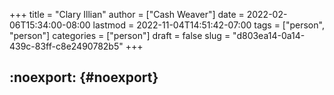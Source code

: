 +++
title = "Clary Illian"
author = ["Cash Weaver"]
date = 2022-02-06T15:34:00-08:00
lastmod = 2022-11-04T14:51:42-07:00
tags = ["person", "person"]
categories = ["person"]
draft = false
slug = "d803ea14-0a14-439c-83ff-c8e2490782b5"
+++

## :noexport: {#noexport}
